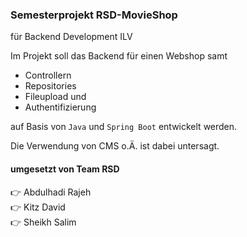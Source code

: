 ### Semesterprojekt RSD-MovieShop

für Backend Development ILV

Im Projekt soll das Backend für einen Webshop samt
- Controllern
- Repositories
- Fileupload und
- Authentifizierung

auf Basis von `Java` und `Spring Boot` entwickelt werden.

Die Verwendung von CMS o.Ä. ist dabei untersagt.


#### umgesetzt von Team RSD
  👉 Abdulhadi Rajeh  
  👉 Kitz David  
  👉 Sheikh Salim
